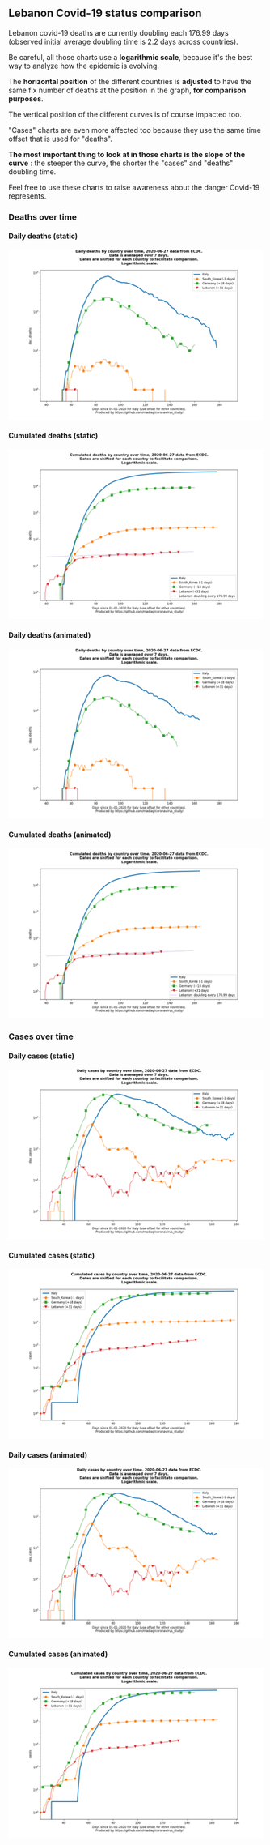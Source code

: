 ## Lebanon Covid-19 status comparison 

Lebanon covid-19 deaths are currently doubling each 176.99 days (observed initial average doubling time is 2.2 days across countries).



Be careful, all those charts use a **logarithmic scale**, because it's the best way to analyze how the epidemic is evolving.
 
The **horizontal position** of the different countries is **adjusted** to have the same fix number of deaths at the position in the graph, **for comparison purposes**.

The vertical position of the different curves is of course impacted too.

"Cases" charts are even more affected too because they use the same time offset that is used for "deaths".

**The most important thing to look at in those charts is the slope of the curve** : the steeper the curve, the shorter the "cases" and "deaths" doubling time.

Feel free to use these charts to raise awareness about the danger Covid-19 represents. 


 
### Deaths over time
 
#### Daily deaths (static)
![Lebanon covid-19 daily deaths static chart](https://raw.githubusercontent.com/madlag/coronavirus_study/master/notebooks/graphs/2020-06-27/countries/Lebanon/2020-06-27_Lebanon_day_deaths.png "Lebanon covid-19 day_deaths static chart")   
 
#### Cumulated deaths (static)
![Lebanon covid-19 cumulated deaths static chart](https://raw.githubusercontent.com/madlag/coronavirus_study/master/notebooks/graphs/2020-06-27/countries/Lebanon/2020-06-27_Lebanon_deaths.png "Lebanon covid-19 deaths static chart")   
 
#### Daily deaths (animated)
![Lebanon covid-19 daily deaths animated chart](https://raw.githubusercontent.com/madlag/coronavirus_study/master/notebooks/graphs/2020-06-27/countries/Lebanon/2020-06-27_Lebanon_day_deaths.gif "Lebanon covid-19 day_deaths animated chart")   
 
#### Cumulated deaths (animated)
![Lebanon covid-19 cumulated deaths animated chart](https://raw.githubusercontent.com/madlag/coronavirus_study/master/notebooks/graphs/2020-06-27/countries/Lebanon/2020-06-27_Lebanon_deaths.gif "Lebanon covid-19 deaths animated chart")   

 
### Cases over time
 
#### Daily cases (static)
![Lebanon covid-19 daily cases static chart](https://raw.githubusercontent.com/madlag/coronavirus_study/master/notebooks/graphs/2020-06-27/countries/Lebanon/2020-06-27_Lebanon_day_cases.png "Lebanon covid-19 day_cases static chart")   
 
#### Cumulated cases (static)
![Lebanon covid-19 cumulated cases static chart](https://raw.githubusercontent.com/madlag/coronavirus_study/master/notebooks/graphs/2020-06-27/countries/Lebanon/2020-06-27_Lebanon_cases.png "Lebanon covid-19 cases static chart")   
 
#### Daily cases (animated)
![Lebanon covid-19 daily cases animated chart](https://raw.githubusercontent.com/madlag/coronavirus_study/master/notebooks/graphs/2020-06-27/countries/Lebanon/2020-06-27_Lebanon_day_cases.gif "Lebanon covid-19 day_cases animated chart")   
 
#### Cumulated cases (animated)
![Lebanon covid-19 cumulated cases animated chart](https://raw.githubusercontent.com/madlag/coronavirus_study/master/notebooks/graphs/2020-06-27/countries/Lebanon/2020-06-27_Lebanon_cases.gif "Lebanon covid-19 cases animated chart")   

